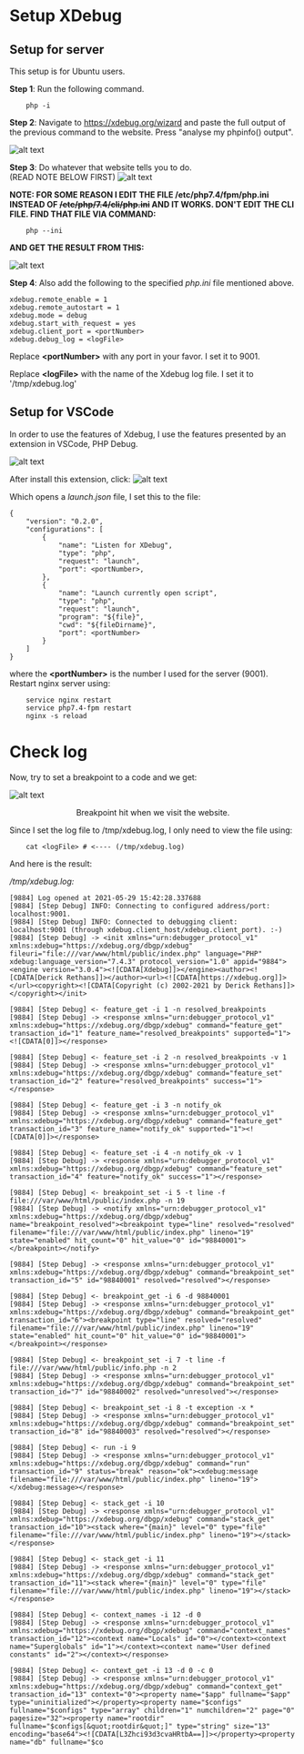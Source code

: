 #  Setup XDebug

## Setup for server
This setup is for Ubuntu users.

<b>Step 1</b>: Run the following command.
```
    php -i  
```
<b>Step 2</b>: Navigate to https://xdebug.org/wizard and paste the full output of the previous command to the website. Press "analyse my phpinfo() output".

![alt text](pasteScript.PNG)

<b>Step 3</b>: Do whatever that website tells you to do. \
(READ NOTE BELOW FIRST)
![alt text](instructions.PNG)

<b>NOTE: FOR SOME REASON I EDIT THE FILE /etc/php7.4/fpm/php.ini INSTEAD OF ~~/etc/php/7.4/cli/php.ini~~ AND IT WORKS. DON'T EDIT THE CLI FILE. FIND THAT FILE VIA COMMAND: </B>
```
    php --ini
```
<b>AND GET THE RESULT FROM THIS: </b>

![alt text](phpini.PNG)

<b>Step 4</b>: Also add the following to the specified <i>php.ini</i> file mentioned above.
```
xdebug.remote_enable = 1
xdebug.remote_autostart = 1
xdebug.mode = debug
xdebug.start_with_request = yes
xdebug.client_port = <portNumber>
xdebug.debug_log = <logFile>
```

Replace <b>\<portNumber\></b> with any port in your favor. I set it to 9001.

Replace <b>\<logFile\></b> with the name of the Xdebug log file. I set it to '/tmp/xdebug.log'

## Setup for VSCode
In order to use the features of Xdebug, I use the features presented by an extension in VSCode, PHP Debug.

![alt text](word-image-10.webp)

After install this extension, click:
![alt text](click.PNG)

Which opens a <i>launch.json</i> file, I set this to the file:
```
{
    "version": "0.2.0",
    "configurations": [
        {
            "name": "Listen for XDebug",
            "type": "php",
            "request": "launch",
            "port": <portNumber>,
        },
        {
            "name": "Launch currently open script",
            "type": "php",
            "request": "launch",
            "program": "${file}",
            "cwd": "${fileDirname}",
            "port": <portNumber>
        }
    ]
}
```
where the <b>\<portNumber\></b> is the number I used for the server (9001). Restart nginx server using:
```
    service nginx restart
    service php7.4-fpm restart
    nginx -s reload
```

# Check log

Now, try to set a breakpoint to a code and we get:

![alt text](breakpointtoggled.PNG)

<p align='middle'>Breakpoint hit when we visit the website.</p>

Since I set the log file to /tmp/xdebug.log, I only need to view the file using:
```
    cat <logFile> # <---- (/tmp/xdebug.log)
```

And here is the result:

<i>/tmp/xdebug.log:</i>

```
[9884] Log opened at 2021-05-29 15:42:28.337688
[9884] [Step Debug] INFO: Connecting to configured address/port: localhost:9001.
[9884] [Step Debug] INFO: Connected to debugging client: localhost:9001 (through xdebug.client_host/xdebug.client_port). :-)
[9884] [Step Debug] -> <init xmlns="urn:debugger_protocol_v1" xmlns:xdebug="https://xdebug.org/dbgp/xdebug" fileuri="file:///var/www/html/public/index.php" language="PHP" xdebug:language_version="7.4.3" protocol_version="1.0" appid="9884"><engine version="3.0.4"><![CDATA[Xdebug]]></engine><author><![CDATA[Derick Rethans]]></author><url><![CDATA[https://xdebug.org]]></url><copyright><![CDATA[Copyright (c) 2002-2021 by Derick Rethans]]></copyright></init>

[9884] [Step Debug] <- feature_get -i 1 -n resolved_breakpoints
[9884] [Step Debug] -> <response xmlns="urn:debugger_protocol_v1" xmlns:xdebug="https://xdebug.org/dbgp/xdebug" command="feature_get" transaction_id="1" feature_name="resolved_breakpoints" supported="1"><![CDATA[0]]></response>

[9884] [Step Debug] <- feature_set -i 2 -n resolved_breakpoints -v 1
[9884] [Step Debug] -> <response xmlns="urn:debugger_protocol_v1" xmlns:xdebug="https://xdebug.org/dbgp/xdebug" command="feature_set" transaction_id="2" feature="resolved_breakpoints" success="1"></response>

[9884] [Step Debug] <- feature_get -i 3 -n notify_ok
[9884] [Step Debug] -> <response xmlns="urn:debugger_protocol_v1" xmlns:xdebug="https://xdebug.org/dbgp/xdebug" command="feature_get" transaction_id="3" feature_name="notify_ok" supported="1"><![CDATA[0]]></response>

[9884] [Step Debug] <- feature_set -i 4 -n notify_ok -v 1
[9884] [Step Debug] -> <response xmlns="urn:debugger_protocol_v1" xmlns:xdebug="https://xdebug.org/dbgp/xdebug" command="feature_set" transaction_id="4" feature="notify_ok" success="1"></response>

[9884] [Step Debug] <- breakpoint_set -i 5 -t line -f file:///var/www/html/public/index.php -n 19
[9884] [Step Debug] -> <notify xmlns="urn:debugger_protocol_v1" xmlns:xdebug="https://xdebug.org/dbgp/xdebug" name="breakpoint_resolved"><breakpoint type="line" resolved="resolved" filename="file:///var/www/html/public/index.php" lineno="19" state="enabled" hit_count="0" hit_value="0" id="98840001"></breakpoint></notify>

[9884] [Step Debug] -> <response xmlns="urn:debugger_protocol_v1" xmlns:xdebug="https://xdebug.org/dbgp/xdebug" command="breakpoint_set" transaction_id="5" id="98840001" resolved="resolved"></response>

[9884] [Step Debug] <- breakpoint_get -i 6 -d 98840001
[9884] [Step Debug] -> <response xmlns="urn:debugger_protocol_v1" xmlns:xdebug="https://xdebug.org/dbgp/xdebug" command="breakpoint_get" transaction_id="6"><breakpoint type="line" resolved="resolved" filename="file:///var/www/html/public/index.php" lineno="19" state="enabled" hit_count="0" hit_value="0" id="98840001"></breakpoint></response>

[9884] [Step Debug] <- breakpoint_set -i 7 -t line -f file:///var/www/html/public/info.php -n 2
[9884] [Step Debug] -> <response xmlns="urn:debugger_protocol_v1" xmlns:xdebug="https://xdebug.org/dbgp/xdebug" command="breakpoint_set" transaction_id="7" id="98840002" resolved="unresolved"></response>

[9884] [Step Debug] <- breakpoint_set -i 8 -t exception -x *
[9884] [Step Debug] -> <response xmlns="urn:debugger_protocol_v1" xmlns:xdebug="https://xdebug.org/dbgp/xdebug" command="breakpoint_set" transaction_id="8" id="98840003" resolved="resolved"></response>

[9884] [Step Debug] <- run -i 9
[9884] [Step Debug] -> <response xmlns="urn:debugger_protocol_v1" xmlns:xdebug="https://xdebug.org/dbgp/xdebug" command="run" transaction_id="9" status="break" reason="ok"><xdebug:message filename="file:///var/www/html/public/index.php" lineno="19"></xdebug:message></response>

[9884] [Step Debug] <- stack_get -i 10
[9884] [Step Debug] -> <response xmlns="urn:debugger_protocol_v1" xmlns:xdebug="https://xdebug.org/dbgp/xdebug" command="stack_get" transaction_id="10"><stack where="{main}" level="0" type="file" filename="file:///var/www/html/public/index.php" lineno="19"></stack></response>

[9884] [Step Debug] <- stack_get -i 11
[9884] [Step Debug] -> <response xmlns="urn:debugger_protocol_v1" xmlns:xdebug="https://xdebug.org/dbgp/xdebug" command="stack_get" transaction_id="11"><stack where="{main}" level="0" type="file" filename="file:///var/www/html/public/index.php" lineno="19"></stack></response>

[9884] [Step Debug] <- context_names -i 12 -d 0
[9884] [Step Debug] -> <response xmlns="urn:debugger_protocol_v1" xmlns:xdebug="https://xdebug.org/dbgp/xdebug" command="context_names" transaction_id="12"><context name="Locals" id="0"></context><context name="Superglobals" id="1"></context><context name="User defined constants" id="2"></context></response>

[9884] [Step Debug] <- context_get -i 13 -d 0 -c 0
[9884] [Step Debug] -> <response xmlns="urn:debugger_protocol_v1" xmlns:xdebug="https://xdebug.org/dbgp/xdebug" command="context_get" transaction_id="13" context="0"><property name="$app" fullname="$app" type="uninitialized"></property><property name="$configs" fullname="$configs" type="array" children="1" numchildren="2" page="0" pagesize="32"><property name="rootdir" fullname="$configs[&quot;rootdir&quot;]" type="string" size="13" encoding="base64"><![CDATA[L3Zhci93d3cvaHRtbA==]]></property><property name="db" fullname="$co

```